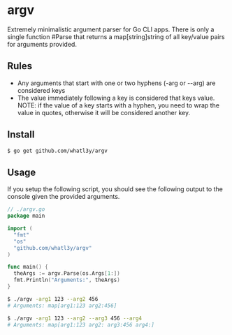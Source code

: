 # argv

Extremely minimalistic argument parser for Go CLI apps. There is only
a single function #Parse that returns a map[string]string of all key/value
pairs for arguments provided.

## Rules

- Any arguments that start with one or two hyphens (-arg or --arg) are considered keys
- The value immediately following a key is considered that keys value.
NOTE: if the value of a key starts with a hyphen, you need to wrap the value in quotes,
otherwise it will be considered another key.

## Install

```sh
$ go get github.com/whatl3y/argv
```

## Usage

If you setup the following script, you should see the following
output to the console given the provided arguments.

```go
// ./argv.go
package main

import (
  "fmt"
  "os"
  "github.com/whatl3y/argv"
)

func main() {
  theArgs := argv.Parse(os.Args[1:])
  fmt.Println("Arguments:", theArgs)
}
```

```sh
$ ./argv -arg1 123 --arg2 456
# Arguments: map[arg1:123 arg2:456]

$ ./argv -arg1 123 --arg2 --arg3 456 --arg4
# Arguments: map[arg1:123 arg2: arg3:456 arg4:]
```
